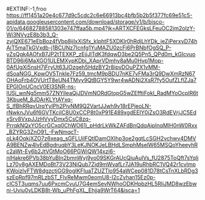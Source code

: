 #EXTINF:-1,froo
https://ff1451a20e4c677d9c5cdc2c6e66913bc4bfb5b2b5f377fc69e51c5-apidata.googleusercontent.com/download/storage/v1/b/bisco-01/o/64682788581303e747ffaa5b.mp4?jk=ARTXCFEGksLFeuOC2jm2olzY-Wi3NVyzE8b3b3_Q-zvjQXE671eEbBoz4fVbp8ijlxXiSfx_kIphtF5XDKlr0hRdjLhYDk_jeZjPerxyD74hAiT5maTkGVxdb-j1BCUNz7Icnfg1YuMAZU0zcFj6PrBNbfOgSQ_P-yZsQgk4AOfxB7JP2tTEXKP_zEjjJlTdK3fdqwD3be2Q5Pn5_QPd0m_kGlcvuoBTD96i6MaXGO1ULEMXypKDbj_XAprVDmhy8aMu0Hvp1Mop-0AfUgXi5nsH7jFryUt63JOzgeh5HdzBY2r8ipvDOuPZX1vMM-dSoaNGG_KpwOV5TnkIe7Fz59_tmcM9pBDU7nKE7vFMa3rQ9DwXmRzN67OHAoFrb4OVUrtT8eUN4TMvy9QtBGY5Y9wr4wADNi2XsR7fy5OufZLflZJa7EPGlOnUCncV0EI3SNR-ns-lUSj_wnNg5mm57ZNYiIeaQjJDVmNORdGtopG5wZEfftiFokl_RadMYoOcplR6t3KbueM_8JDArKLYtAYxq-S_IfBhRRqvUrqYyIPh2PiyNM9Q2VartJJwh9v18rEPjeoLN-rNwknJVu6f6GVTKcjIC8U0xCCP8t0xP91E489xgdEEIY0iZsO3RdEVrjJC5EdxSrv8VxpJJzHVyyDmx5CsC8zq-PrrqkNQxYO5crGCxq0ChWO61i_pHdrLkWkZAFdBnQdqAipInqMlH0nW0Rxx_BZYRG3ZnO91_-FwNmqcT-oLk4OqkjXZO7z6xeag_sGFLUilFQtlDamOXIhp3oe2gqtLcSGH2vchwv4DMVA9BENZw4lvEdBgdruqbY3LeKJNOKJeLBHdLSmphMselW65MSQoYheeyhRc2aWt-Ey6b2JtVGtMoO66PGWiQW14xzi6-nlHakre6PVb38bYuBln2bmnWyj9yo09SKGrAUcQiuAulVs_fU2875ToQft7sYqliLz70y8gAXEMDoBt73V23NiQub7Zjd9mWvafLr7JA19uRhbRC1VQ42r1cvlmpKWoizlvFTW8dgzctjGG9ogIKFIuaTZUZTlo954aWCep081D78tCsTnXLbRDg3szEpRpf97mRLzbST_FlvReMwm0eomU8-I2cZvhan15Ez0p-cIC5T3uqms7uu6PxcmCvuU7G4emSevNWhoODKHpbzHL5RliJMD8wzEbwni-Uviu0vLDKB8t-Wb_uPhFgXL_Ehjja9WrT64&isca=1
